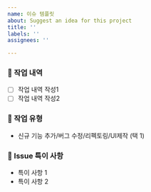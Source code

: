 ```yaml
---
name: 이슈 템플릿
about: Suggest an idea for this project
title: ''
labels: ''
assignees: ''

---
```


### 📙 작업 내역

- [ ] 작업 내역 작성1
- [ ] 작업 내역 작성2

### 📘 작업 유형

- 신규 기능 추가/버그 수정/리펙토링/UI제작 (택 1)

### 📝 Issue 특이 사항

- 특이 사항 1
- 특이 사항 2
